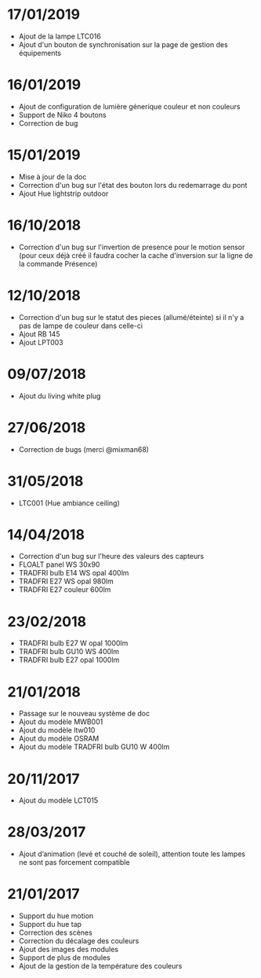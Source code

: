# 17/01/2019

- Ajout de la lampe LTC016
- Ajout d'un bouton de synchronisation sur la page de gestion des équipements

# 16/01/2019

- Ajout de configuration de lumière génerique couleur et non couleurs
- Support de Niko 4 boutons
- Correction de bug

# 15/01/2019

- Mise à jour de la doc
- Correction d'un bug sur l'état des bouton lors du redemarrage du pont
- Ajout Hue lightstrip outdoor

# 16/10/2018

- Correction d'un bug sur l'invertion de presence pour le motion sensor (pour ceux déjà créé il faudra cocher la cache d'inversion sur la ligne de la commande Présence)

# 12/10/2018

- Correction d'un bug sur le statut des pieces (allumé/éteinte) si il n'y a pas de lampe de couleur dans celle-ci
- Ajout RB 145
- Ajout LPT003

# 09/07/2018

- Ajout du living white plug

# 27/06/2018

- Correction de bugs (merci @mixman68)

# 31/05/2018

-	LTC001 (Hue ambiance ceiling)

# 14/04/2018

-   Correction d'un bug sur l'heure des valeurs des capteurs
-   FLOALT panel WS 30x90
-   TRADFRI bulb E14 WS opal 400lm
-	TRADFRI E27 WS opal 980lm
-	TRADFRI E27 couleur 600lm

# 23/02/2018

-	TRADFRI bulb E27 W opal 1000lm
-	TRADFRI bulb GU10 WS 400lm
-	TRADFRI bulb E27 opal 1000lm

# 21/01/2018

- 	Passage sur le nouveau système de doc
-   Ajout du modèle MWB001
-   Ajout du modèle ltw010
-   Ajout du modèle OSRAM
-   Ajout du modèle TRADFRI bulb GU10 W 400lm

# 20/11/2017

-   Ajout du modèle LCT015

# 28/03/2017

-   Ajout d’animation (levé et couché de soleil), attention toute les
    lampes ne sont pas forcement compatible

# 21/01/2017

-   Support du hue motion
-   Support du hue tap
-   Correction des scènes
-   Correction du décalage des couleurs
-   Ajout des images des modules
-   Support de plus de modules
-   Ajout de la gestion de la température des couleurs

